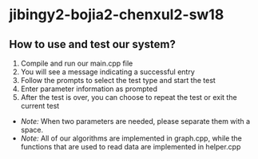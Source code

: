 # jibingy2-bojia2-chenxul2-sw18


## How to use and test our system?
1. Compile and run our main.cpp file
2. You will see a message indicating a successful entry
3. Follow the prompts to select the test type and start the test
4. Enter parameter information as prompted
5. After the test is over, you can choose to repeat the test or exit the current test
- *Note:* When two parameters are needed, please separate them with a space.
- *Note:* All of our algorithms are implemented in graph.cpp, while the functions that are used to read data are implemented in helper.cpp
